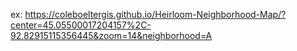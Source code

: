 ex: https://coleboeltergis.github.io/Heirloom-Neighborhood-Map/?center=45.05500017204157%2C-92.82915115356445&zoom=14&neighborhood=A
